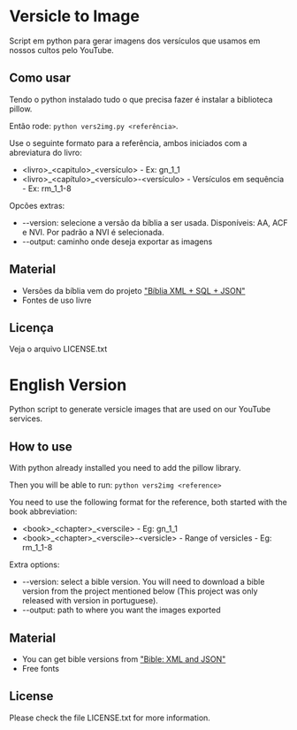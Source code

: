 # Versicle to Image
Script em python para gerar imagens dos versículos que usamos em nossos cultos pelo YouTube.

## Como usar
Tendo o python instalado tudo o que precisa fazer é instalar a biblioteca pillow.

Então rode: `python vers2img.py <referência>`.

Use o seguinte formato para a referência, ambos iniciados com a abreviatura do livro: 
- \<livro\>\_\<capitulo\>\_\<versículo\> - Ex: gn\_1\_1
- \<livro\>\_\<capítulo\>\_\<versículo\>-\<versículo\> - Versículos em sequência - Ex: rm\_1\_1\-8

Opcões extras:
- --version: selecione a versão da bíblia a ser usada. Disponíveis: AA, ACF e NVI. Por padrão a NVI é selecionada.
- --output: caminho onde deseja exportar as imagens

## Material
- Versões da bíblia vem do projeto ["Bíblia XML + SQL + JSON"](https://github.com/thiagobodruk/biblia)
- Fontes de uso livre

## Licença
Veja o arquivo LICENSE.txt


# English Version
Python script to generate versicle images that are used on our YouTube services.

## How to use
With python already installed you need to add the pillow library.

Then you will be able to run: `python vers2img <reference>`

You need to use the following format for the reference, both started with the book abbreviation:
- \<book\>\_\<chapter\>\_\<verscile\> - Eg: gn\_1\_1
- \<book\>\_\<chapter\>\_\<verscile\>-\<versicle\> - Range of versicles - Eg: rm\_1\_1\-8

Extra options:
- --version: select a bible version. You will need to download a bible version from the project mentioned below (This project was only released with version in portuguese).
- --output: path to where you want the images exported

## Material
- You can get bible versions from ["Bible: XML and JSON"](https://github.com/thiagobodruk/bible)
- Free fonts

## License
Please check the file LICENSE.txt for more information.
